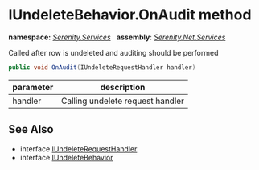 # IUndeleteBehavior.OnAudit method
**namespace:** *[Serenity.Services](../../README.md#serenity.services-namespace)*   **assembly**: *[Serenity.Net.Services](../../README.md)*

Called after row is undeleted and auditing should be performed

```csharp
public void OnAudit(IUndeleteRequestHandler handler)
```

| parameter | description |
| --- | --- |
| handler | Calling undelete request handler |

## See Also

* interface [IUndeleteRequestHandler](../IUndeleteRequestHandler.md)
* interface [IUndeleteBehavior](../IUndeleteBehavior.md)